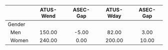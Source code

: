 
|                      |    ATUS-Wend |     ASEC-Gap |    ATUS-Wday |     ASEC-Gap |
| -------------------- | :----------: | :----------: | :----------: | :----------: |
| Gender               |              |              |              |              |
| &nbsp;&nbsp;Men      |       150.00 |        -5.00 |        82.00 |         3.00 |
| &nbsp;&nbsp;Women    |       240.00 |         0.00 |       200.00 |        10.00 |

